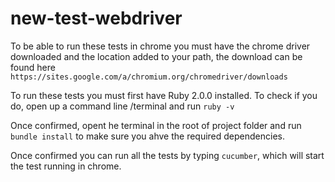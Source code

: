 # new-test-webdriver

To be able to run these tests in chrome you must have the chrome driver downloaded and the location added to your path, the download can be found here ```https://sites.google.com/a/chromium.org/chromedriver/downloads```

To run these tests you must first have Ruby 2.0.0 installed. 
To check if you do, open up a command line /terminal and run ```ruby -v```

Once confirmed, opent he terminal in the root of project folder and run ```bundle install``` to make sure you ahve the required dependencies.

Once confirmed you can run all the tests by typing ```cucumber```, which will start the test running in chrome. 


